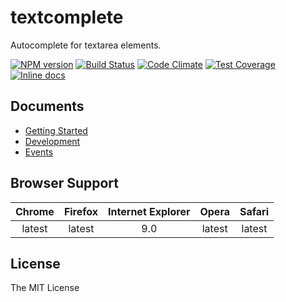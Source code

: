 # textcomplete

Autocomplete for textarea elements.

[![NPM version](http://img.shields.io/npm/v/textcomplete.svg)](https://www.npmjs.com/package/textcomplete)
[![Build Status](https://travis-ci.org/yuku-t/textcomplete.svg?branch=master)](https://travis-ci.org/yuku-t/textcomplete)
[![Code Climate](https://codeclimate.com/github/yuku-t/textcomplete/badges/gpa.svg)](https://codeclimate.com/github/yuku-t/textcomplete)
[![Test Coverage](https://codeclimate.com/github/yuku-t/textcomplete/badges/coverage.svg)](https://codeclimate.com/github/yuku-t/textcomplete/coverage)
[![Inline docs](http://inch-ci.org/github/yuku-t/textcomplete.svg?branch=master)](http://inch-ci.org/github/yuku-t/textcomplete)

## Documents

- [Getting Started](http://yuku-t.com/textcomplete/docs/tutorial-getting-started.html)
- [Development](http://yuku-t.com/textcomplete/docs/tutorial-development.html)
- [Events](http://yuku-t.com/textcomplete/docs/tutorial-events.html)

## Browser Support

 Chrome | Firefox | Internet Explorer | Opera  | Safari
:------:|:-------:|:-----------------:|:------:|:------:
 latest | latest  |        9.0        | latest | latest

## License

The MIT License
